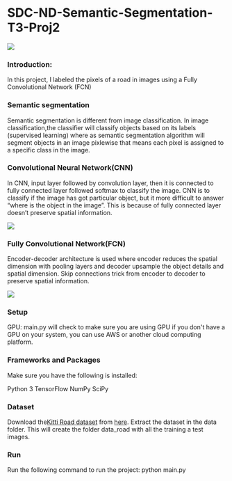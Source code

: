 # SDC-ND-Semantic-Segmentation-T3-Proj2


![](https://github.com/emilkaram/SDC-ND-Semantic-Segmentation-TensorFlow-T3-Proj2/blob/master/images/img_1.png)

### Introduction:
In this project, I labeled the pixels of a road in images using a Fully Convolutional Network (FCN)


### Semantic segmentation
Semantic segmentation is different from image classification. 
In image classification,the classifier will classify objects based on its labels (supervised learning) where as semantic segmentation algorithm will segment objects in an image pixlewise that means each pixel is assigned to a specific class in the image.


### Convolutional Neural Network(CNN) 
In CNN, input layer followed by convolution layer, then it is connected to fully connected layer followed softmax to classify the image. CNN is to classify if the image has got particular object, but it more difficult to answer “where is the object in the image”.
This is because of fully connected layer doesn’t preserve spatial information. 

![](https://github.com/emilkaram/SDC-ND-Semantic-Segmentation-TensorFlow-T3-Proj2/blob/master/images/img_3.jpeg)


### Fully Convolutional Network(FCN)
Encoder-decoder architecture is used where encoder reduces the spatial dimension with pooling layers and decoder upsample the object details and spatial dimension. 
Skip connections trick from encoder to decoder to preserve spatial information.

![](https://github.com/emilkaram/SDC-ND-Semantic-Segmentation-TensorFlow-T3-Proj2/blob/master/images/img_2.png)



### Setup
GPU: main.py will check to make sure you are using GPU
if you don't have a GPU on your system, you can use AWS or another cloud computing platform.

### Frameworks and Packages
Make sure you have the following is installed:

Python 3
TensorFlow
NumPy
SciPy

### Dataset
Download the[Kitti Road dataset](http://www.cvlibs.net/datasets/kitti/eval_road.php) from [here](http://www.cvlibs.net/download.php?file=data_road.zip). Extract the dataset in the data folder. This will create the folder data_road with all the training a test images.

### Run
Run the following command to run the project:
python main.py
